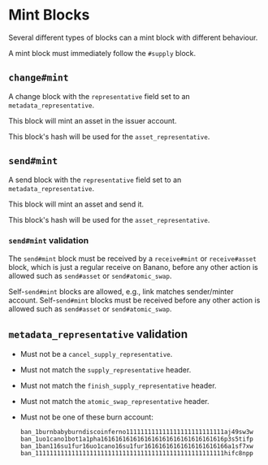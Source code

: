 # Mint Blocks

Several different types of blocks can a mint block with different behaviour.

A mint block must immediately follow the `#supply` block.


## `change#mint`

A change block with the `representative` field set to an `metadata_representative`.

This block will mint an asset in the issuer account.

This block's hash will be used for the `asset_representative`.


## `send#mint`

A send block with the `representative` field set to an `metadata_representative`.

This block will mint an asset and send it.

This block's hash will be used for the `asset_representative`.

### `send#mint` validation

The `send#mint` block must be received by a `receive#mint` or `receive#asset` block, which is just a regular receive on Banano, before any other action is allowed such as `send#asset` or `send#atomic_swap`.

Self-`send#mint` blocks are allowed, e.g., link matches sender/minter account. Self-`send#mint` blocks must be received before any other action is allowed such as `send#asset` or `send#atomic_swap`.

## `metadata_representative` validation

* Must not be a `cancel_supply_representative`.

* Must not match the `supply_representative` header.

* Must not match the `finish_supply_representative` header.

* Must not match the `atomic_swap_representative` header.

* Must not be one of these burn account:
  ```
  ban_1burnbabyburndiscoinferno111111111111111111111111111aj49sw3w
  ban_1uo1cano1bot1a1pha1616161616161616161616161616161616p3s5tifp
  ban_1ban116su1fur16uo1cano16su1fur16161616161616161616166a1sf7xw
  ban_1111111111111111111111111111111111111111111111111111hifc8npp
  ```